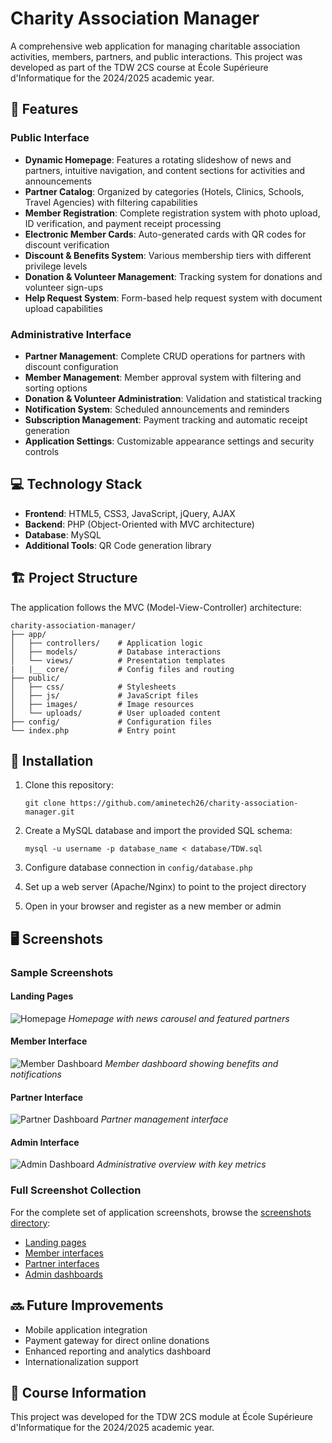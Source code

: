 # Charity Association Manager

A comprehensive web application for managing charitable association activities, members, partners, and public interactions. This project was developed as part of the TDW 2CS course at École Supérieure d'Informatique for the 2024/2025 academic year.

## 🌟 Features

### Public Interface
- **Dynamic Homepage**: Features a rotating slideshow of news and partners, intuitive navigation, and content sections for activities and announcements
- **Partner Catalog**: Organized by categories (Hotels, Clinics, Schools, Travel Agencies) with filtering capabilities
- **Member Registration**: Complete registration system with photo upload, ID verification, and payment receipt processing
- **Electronic Member Cards**: Auto-generated cards with QR codes for discount verification
- **Discount & Benefits System**: Various membership tiers with different privilege levels
- **Donation & Volunteer Management**: Tracking system for donations and volunteer sign-ups
- **Help Request System**: Form-based help request system with document upload capabilities

### Administrative Interface
- **Partner Management**: Complete CRUD operations for partners with discount configuration
- **Member Management**: Member approval system with filtering and sorting options
- **Donation & Volunteer Administration**: Validation and statistical tracking
- **Notification System**: Scheduled announcements and reminders
- **Subscription Management**: Payment tracking and automatic receipt generation
- **Application Settings**: Customizable appearance settings and security controls

## 💻 Technology Stack

- **Frontend**: HTML5, CSS3, JavaScript, jQuery, AJAX
- **Backend**: PHP (Object-Oriented with MVC architecture)
- **Database**: MySQL
- **Additional Tools**: QR Code generation library

## 🏗️ Project Structure

The application follows the MVC (Model-View-Controller) architecture:

```
charity-association-manager/
├── app/
│   ├── controllers/    # Application logic
│   ├── models/         # Database interactions
│   └── views/          # Presentation templates
|   |__ core/           # Config files and routing
├── public/
│   ├── css/            # Stylesheets
│   ├── js/             # JavaScript files
│   ├── images/         # Image resources
│   └── uploads/        # User uploaded content
├── config/             # Configuration files
└── index.php           # Entry point
```

## 🚀 Installation

1. Clone this repository:
   ```
   git clone https://github.com/aminetech26/charity-association-manager.git
   ```

2. Create a MySQL database and import the provided SQL schema:
   ```
   mysql -u username -p database_name < database/TDW.sql
   ```

3. Configure database connection in `config/database.php`

4. Set up a web server (Apache/Nginx) to point to the project directory

5. Open in your browser and register as a new member or admin

## 🖥️ Screenshots

### Sample Screenshots

#### Landing Pages
![Homepage](screenshots/landing/Capture%20d'écran%202025-04-09%20120802.png)
*Homepage with news carousel and featured partners*

#### Member Interface
![Member Dashboard](screenshots/member/Capture%20d'écran%202025-04-09%20121021.png)
*Member dashboard showing benefits and notifications*

#### Partner Interface
![Partner Dashboard](screenshots/partner/Capture%20d'écran%202025-04-09%20121236.png)
*Partner management interface*

#### Admin Interface
![Admin Dashboard](screenshots/admin/Capture%20d'écran%202025-04-09%20121318.png)
*Administrative overview with key metrics*

### Full Screenshot Collection

For the complete set of application screenshots, browse the [screenshots directory](./screenshots):
- [Landing pages](./screenshots/landing)
- [Member interfaces](./screenshots/member)
- [Partner interfaces](./screenshots/partner)
- [Admin dashboards](./screenshots/admin)

## 🔜 Future Improvements

- Mobile application integration
- Payment gateway for direct online donations
- Enhanced reporting and analytics dashboard
- Internationalization support

## 📝 Course Information

This project was developed for the TDW 2CS module at École Supérieure d'Informatique for the 2024/2025 academic year.
